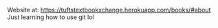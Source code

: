 Website at: https://tuftstextbookxchange.herokuapp.com/books/#about
Just learning how to use git lol
